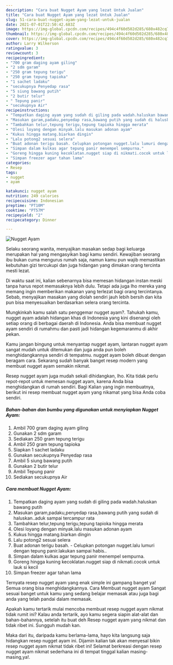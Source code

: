 ```yaml
---
description: "Cara buat Nugget Ayam yang lezat Untuk Jualan"
title: "Cara buat Nugget Ayam yang lezat Untuk Jualan"
slug: 51-cara-buat-nugget-ayam-yang-lezat-untuk-jualan
date: 2021-07-01T22:50:42.683Z
image: https://img-global.cpcdn.com/recipes/494c4f60d502d285/680x482cq70/nugget-ayam-foto-resep-utama.jpg
thumbnail: https://img-global.cpcdn.com/recipes/494c4f60d502d285/680x482cq70/nugget-ayam-foto-resep-utama.jpg
cover: https://img-global.cpcdn.com/recipes/494c4f60d502d285/680x482cq70/nugget-ayam-foto-resep-utama.jpg
author: Larry Wilkerson
ratingvalue: 3
reviewcount: 3
recipeingredient:
- "700 gram daging ayam giling"
- "2 sdm garam"
- "250 gram tepung terigu"
- "250 gram tepung tapioka"
- "1 sachet ladaku"
- "secukupnya Penyedap rasa"
- "5 siung bawang putih"
- "2 butir telur"
- " Tepung panir"
- "secukupnya Air"
recipeinstructions:
- "Tempatkan daging ayam yang sudah di giling pada wadah.haluskan bawang putih"
- "Masukan garam,padaku,penyedap rasa,bawang putih yang sudah di haluskan..aduk sampai tercampur rata"
- "Tambahkan telur,tepung terigu,tepung tapioka hingga merata"
- "Olesi loyang dengan minyak.lalu masukan adonan ayam"
- "Kukus hingga matang.biarkan dingin"
- "Lalu potong2 sesuai selera"
- "Buat adonan terigu basah. Celupkan potongan nugget.lalu lumuri dengan tepung panir.lakukan sampai habis.."
- "Simpan dalam kulkas agar tepung panir menempel sempurna."
- "Goreng hingga kuning kecoklatan.nugget siap di nikmati.cocok untuk lauk si kecil"
- "Simpan freezer agar tahan lama"
categories:
- Resep
tags:
- nugget
- ayam

katakunci: nugget ayam 
nutrition: 249 calories
recipecuisine: Indonesian
preptime: "PT10M"
cooktime: "PT57M"
recipeyield: "2"
recipecategory: Dinner

---
```



![Nugget Ayam](https://img-global.cpcdn.com/recipes/494c4f60d502d285/680x482cq70/nugget-ayam-foto-resep-utama.jpg)

Selaku seorang wanita, menyajikan masakan sedap bagi keluarga merupakan hal yang mengasyikan bagi kamu sendiri. Kewajiban seorang ibu bukan cuma mengurus rumah saja, namun kamu pun wajib memastikan kebutuhan gizi tercukupi dan juga hidangan yang dimakan orang tercinta mesti lezat.

Di waktu  saat ini, kalian sebenarnya bisa memesan hidangan instan meski tanpa harus repot memasaknya lebih dulu. Tetapi ada juga lho mereka yang memang ingin memberikan makanan yang terlezat bagi orang tercintanya. Sebab, menyajikan masakan yang diolah sendiri jauh lebih bersih dan kita pun bisa menyesuaikan berdasarkan selera orang tercinta. 



Mungkinkah kamu salah satu penggemar nugget ayam?. Tahukah kamu, nugget ayam adalah hidangan khas di Indonesia yang kini disenangi oleh setiap orang di berbagai daerah di Indonesia. Anda bisa membuat nugget ayam sendiri di rumahmu dan pasti jadi hidangan kegemaranmu di akhir pekan.

Kamu jangan bingung untuk menyantap nugget ayam, lantaran nugget ayam sangat mudah untuk ditemukan dan juga anda pun boleh menghidangkannya sendiri di tempatmu. nugget ayam boleh dibuat dengan beragam cara. Sekarang sudah banyak banget resep modern yang membuat nugget ayam semakin nikmat.

Resep nugget ayam juga mudah sekali dihidangkan, lho. Kita tidak perlu repot-repot untuk memesan nugget ayam, karena Anda bisa menghidangkan di rumah sendiri. Bagi Kalian yang ingin membuatnya, berikut ini resep membuat nugget ayam yang nikamat yang bisa Anda coba sendiri.

<!--inarticleads1-->

##### Bahan-bahan dan bumbu yang digunakan untuk menyiapkan Nugget Ayam:

1. Ambil 700 gram daging ayam giling
1. Gunakan 2 sdm garam
1. Sediakan 250 gram tepung terigu
1. Ambil 250 gram tepung tapioka
1. Siapkan 1 sachet ladaku
1. Gunakan secukupnya Penyedap rasa
1. Ambil 5 siung bawang putih
1. Gunakan 2 butir telur
1. Ambil  Tepung panir
1. Sediakan secukupnya Air




<!--inarticleads2-->

##### Cara membuat Nugget Ayam:

1. Tempatkan daging ayam yang sudah di giling pada wadah.haluskan bawang putih
1. Masukan garam,padaku,penyedap rasa,bawang putih yang sudah di haluskan..aduk sampai tercampur rata
1. Tambahkan telur,tepung terigu,tepung tapioka hingga merata
1. Olesi loyang dengan minyak.lalu masukan adonan ayam
1. Kukus hingga matang.biarkan dingin
1. Lalu potong2 sesuai selera
1. Buat adonan terigu basah. - Celupkan potongan nugget.lalu lumuri dengan tepung panir.lakukan sampai habis..
1. Simpan dalam kulkas agar tepung panir menempel sempurna.
1. Goreng hingga kuning kecoklatan.nugget siap di nikmati.cocok untuk lauk si kecil
1. Simpan freezer agar tahan lama




Ternyata resep nugget ayam yang enak simple ini gampang banget ya! Semua orang bisa menghidangkannya. Cara Membuat nugget ayam Sangat sesuai banget untuk kamu yang sedang belajar memasak atau juga bagi anda yang telah pandai dalam memasak.

Apakah kamu tertarik mulai mencoba membuat resep nugget ayam nikmat tidak rumit ini? Kalau anda tertarik, ayo kamu segera siapin alat-alat dan bahan-bahannya, setelah itu buat deh Resep nugget ayam yang nikmat dan tidak ribet ini. Sungguh mudah kan. 

Maka dari itu, daripada kamu berlama-lama, hayo kita langsung saja hidangkan resep nugget ayam ini. Dijamin kalian tak akan menyesal bikin resep nugget ayam nikmat tidak ribet ini! Selamat berkreasi dengan resep nugget ayam nikmat sederhana ini di tempat tinggal kalian masing-masing,ya!.


